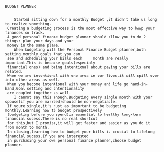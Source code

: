     BUDGET PLANNER

     
        Started sitting down for a monthly Budget ,it didn't take us long to realize something.
     Creating a budgeting process is the most effective way to kwwp your finances on track.
     A good personal finance budget planner should allow you to do 2 things: plan your days and your 
     money in the same place.
        When budgeting with the Personal Finance Budget planner,both setting monthly goals that you can 
     see and scheduling your bills each     month are really important.This is because goals(especialy 
     financial ones) and being intentional about paying your bills are related.
     When we are intentional with one area in our lives,it will spill over into other areas as well.
     When you become intentional with your money and life go hand-in-hand,Goal setting and intentionality
     are coupled together as well.
        I cannot say this enough.Budgeting every single month with your spouse(if you are married)should be non-negotiable.
     If youre single,it's just as important to be budgeting monthly.Learning how to budget prospectively
     (budgeting before you spend)is essential to healthy long-term financial sucess.There is no real shortcut 
     for this,but I promise,it will get faster and easier as you do it from month to month.
     In closing,learning how to budget your bills is crucial to lifelong financial sucess.If you are interested
     in purchasing your own personal finance planner,choose budget planner.

